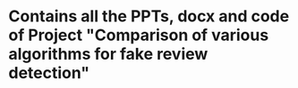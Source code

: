 # Contains all the PPTs, docx and code of Project "Comparison of various algorithms for fake review detection"

